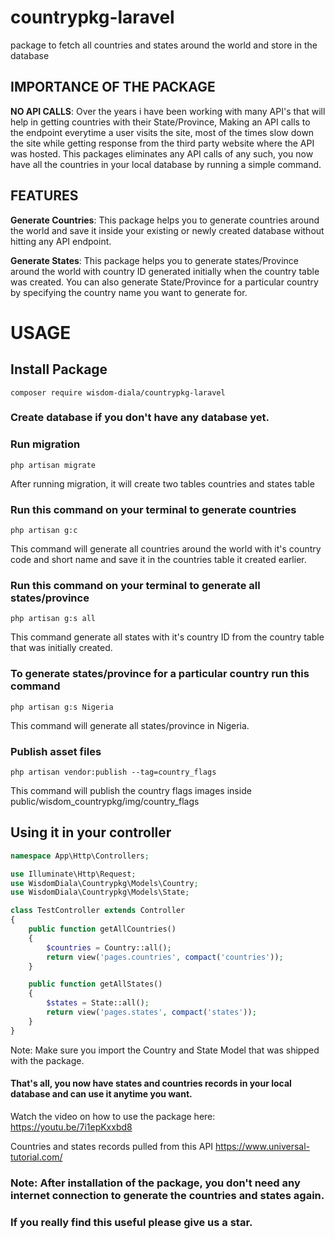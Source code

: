 # countrypkg-laravel
package to fetch all countries and states around the world and store in the database

## IMPORTANCE OF THE PACKAGE
**NO API CALLS**: Over the years i have been working with many API's that will help in getting countries with their State/Province, Making an API calls to the endpoint everytime a user visits the site, most of the times slow down the site while getting response from the third party website where the API was hosted. This packages eliminates any API calls of any such, you now have all the countries in your local database by running a simple command.

## FEATURES
**Generate Countries**: This package helps you to generate countries around the world and save it inside your existing or newly created database without hitting any API endpoint.

**Generate States**: This package  helps you to generate states/Province around the world with country ID generated initially when the country table  was created. You can also generate State/Province for a particular country by specifying the country name you want to generate for.

# USAGE
## Install Package
```
composer require wisdom-diala/countrypkg-laravel
```
### Create database if you don't have any database yet.
### Run migration
```
php artisan migrate
```
After running migration, it will create two tables countries and states table

### Run this command on your terminal to generate countries
```
php artisan g:c
```
This command will generate all countries around the world with it's country code and short name and save it in the countries table it created earlier.

### Run this command on your terminal to generate all states/province
```
php artisan g:s all
```
This command generate all states with it's country ID from the country table that was initially created.

### To generate states/province for a particular country run this command
``` 
php artisan g:s Nigeria
```
This command will generate all states/province in Nigeria.

### Publish asset files
```
php artisan vendor:publish --tag=country_flags 
```
This command will publish the country flags images inside public/wisdom_countrypkg/img/country_flags

## Using it in your controller
```php
namespace App\Http\Controllers;

use Illuminate\Http\Request;
use WisdomDiala\Countrypkg\Models\Country;
use WisdomDiala\Countrypkg\Models\State;

class TestController extends Controller
{
    public function getAllCountries()
    {
    	$countries = Country::all();
    	return view('pages.countries', compact('countries'));
    }

    public function getAllStates()
    {
    	$states = State::all();
    	return view('pages.states', compact('states'));
    }
}
```
Note: Make sure you import the Country and State Model that was shipped with the package.
#### That's all, you now have states and countries records in your local database and can use it anytime you want.

Watch the video on how to use the package here: https://youtu.be/7i1epKxxbd8

Countries and states records pulled from this API https://www.universal-tutorial.com/

### Note: After installation of the package, you don't need any internet connection to generate the countries and states again.

### If you really find this useful please give us a star.
